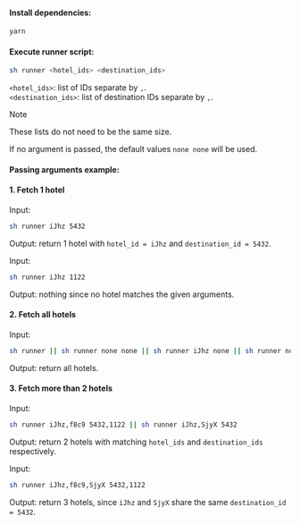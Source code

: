 #### Install dependencies:

```sh
yarn

```

#### Execute runner script:

```sh
sh runner <hotel_ids> <destination_ids>

```

`<hotel_ids>`: list of IDs separate by `,`.\
`<destination_ids>`: list of destination IDs separate by `,`.

> [!NOTE]
> These lists do not need to be the same size.
>
> If no argument is passed, the default values `none none` will be used.

#### Passing arguments example:

#### 1. Fetch 1 hotel

Input:

```sh
sh runner iJhz 5432
```

Output: return 1 hotel with `hotel_id = iJhz` and `destination_id = 5432`.

Input:

```sh
sh runner iJhz 1122
```

Output: nothing since no hotel matches the given arguments.

#### 2. Fetch all hotels

Input:

```sh
sh runner || sh runner none none || sh runner iJhz none || sh runner none 5432
```

Output: return all hotels.

#### 3. Fetch more than 2 hotels

Input:

```sh
sh runner iJhz,f8c9 5432,1122 || sh runner iJhz,SjyX 5432
```

Output: return 2 hotels with matching `hotel_ids` and `destination_ids` respectively.

Input:

```sh
sh runner iJhz,f8c9,SjyX 5432,1122
```

Output: return 3 hotels, since `iJhz` and `SjyX` share the same `destination_id = 5432`.

